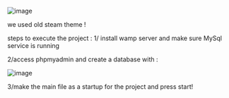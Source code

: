 ![image](https://github.com/user-attachments/assets/a43b07dd-d9f6-41e0-bd24-8a0986d0d15c)


we used old steam theme ! 

steps to execute the project :
1/ install wamp server and make sure MySql service is running

2/access phpmyadmin and create a database with :

![image](https://github.com/user-attachments/assets/ecd76dad-107f-4834-b11c-e0086fcdb991) 

3/make the main file as a startup for the project and press start!
